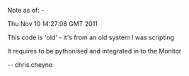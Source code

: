 Note as of: -


Thu Nov 10 14:27:08 GMT 2011

This code is 'old' - it's from an old system I was scripting

It requires to be pythonised and integrated in to the Monitor

-- chris.cheyne


